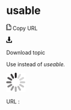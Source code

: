 # usable

![Copy URL](media/usable/Copy.png)
Copy URL

![Download](media/usable/Download.png)

Download topic

Use instead of *useable.*

![In progress](media/usable/activity-large.gif)

URL :

